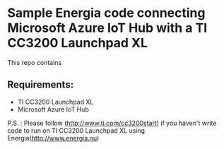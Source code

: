 # Sample Energia code connecting Microsoft Azure IoT Hub with a TI CC3200 Launchpad XL
This repo contains 

## Requirements:
- TI CC3200 Launchpad XL
- Microsoft Azure IoT Hub

P.S. : Please follow (http://www.ti.com/cc3200start) if you haven't write code to run on TI CC3200 Launchpad XL using Energia(http://www.energia.nu)

